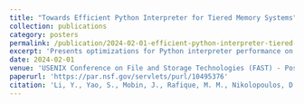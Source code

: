 ```yaml
---
title: "Towards Efficient Python Interpreter for Tiered Memory Systems"
collection: publications
category: posters
permalink: /publication/2024-02-01-efficient-python-interpreter-tiered-memory
excerpt: 'Presents optimizations for Python interpreter performance on tiered memory systems to improve execution efficiency and memory utilization.'
date: 2024-02-01
venue: 'USENIX Conference on File and Storage Technologies (FAST) - Poster Session'
paperurl: 'https://par.nsf.gov/servlets/purl/10495376'
citation: 'Li, Y., Yao, S., Mobin, J., Rafique, M. M., Nikolopoulos, D., Sundararajah, K., Li, H., & Butt, A. R. (2024). &quot;Towards Efficient Python Interpreter for Tiered Memory Systems.&quot; In <i>Poster and Work-in-Progress in Proceedings of the 21st USENIX Conference on File and Storage Technologies (FAST)</i>. USENIX.'
---
```

